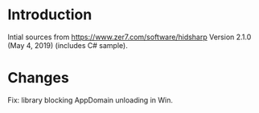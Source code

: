 # Introduction 
Intial sources from https://www.zer7.com/software/hidsharp Version 2.1.0 (May 4, 2019) (includes C# sample). 

# Changes

Fix: library blocking AppDomain unloading in Win.
